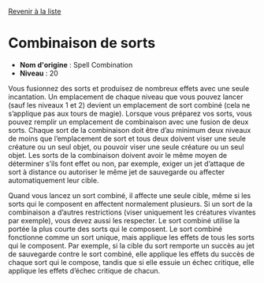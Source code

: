 [Revenir à la liste](list.md)

# Combinaison de sorts

 * **Nom d'origine** : Spell Combination
 * **Niveau** : 20


<p>Vous fusionnez des sorts et produisez de nombreux effets avec une seule incantation. Un emplacement de chaque niveau que vous pouvez lancer (sauf les niveaux 1 et 2) devient un emplacement de sort combiné (cela ne s’applique pas aux tours de magie). Lorsque vous préparez vos sorts, vous pouvez remplir un emplacement de combinaison avec une fusion de deux sorts. Chaque sort de la combinaison doit être d’au minimum deux niveaux de moins que l’emplacement de sort et tous deux doivent viser une seule créature ou un seul objet, ou pouvoir viser une seule créature ou un seul objet. Les sorts de la combinaison doivent avoir le même moyen de déterminer s’ils font effet ou non, par exemple, exiger un jet d’attaque de sort à distance ou autoriser le même jet de sauvegarde ou affecter automatiquement leur cible.</p>
<p>Quand vous lancez un sort combiné, il affecte une seule cible, même si les sorts qui le composent en affectent normalement plusieurs. Si un sort de la combinaison a d’autres restrictions (viser uniquement les créatures vivantes par exemple), vous devez aussi les respecter. Le sort combiné utilise la portée la plus courte des sorts qui le composent. Le sort combiné fonctionne comme un sort unique, mais applique les effets de tous les sorts qui le composent. Par exemple, si la cible du sort remporte un succès au jet de sauvegarde contre le sort combiné, elle applique les effets du succès de chaque sort qui le compose, tandis que si elle essuie un échec critique, elle applique les effets d’échec critique de chacun.</p>